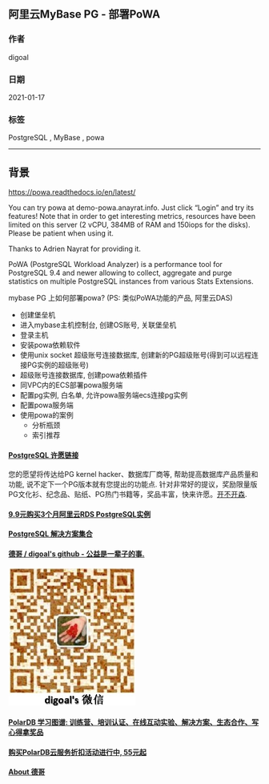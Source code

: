 ## 阿里云MyBase PG - 部署PoWA  
  
### 作者  
digoal  
  
### 日期  
2021-01-17   
  
### 标签  
PostgreSQL , MyBase , powa   
  
----  
  
## 背景  
https://powa.readthedocs.io/en/latest/  
  
You can try powa at demo-powa.anayrat.info. Just click “Login” and try its features! Note that in order to get interesting metrics, resources have been limited on this server (2 vCPU, 384MB of RAM and 150iops for the disks). Please be patient when using it.  
  
Thanks to Adrien Nayrat for providing it.  
  
PoWA (PostgreSQL Workload Analyzer) is a performance tool for PostgreSQL 9.4 and newer allowing to collect, aggregate and purge statistics on multiple PostgreSQL instances from various Stats Extensions.  
  
mybase PG 上如何部署powa? (PS: 类似PoWA功能的产品, 阿里云DAS)  
  
- 创建堡垒机  
- 进入mybase主机控制台, 创建OS账号, 关联堡垒机  
- 登录主机  
- 安装powa依赖软件  
- 使用unix socket 超级账号连接数据库, 创建新的PG超级账号(得到可以远程连接PG实例的超级账号)  
- 超级账号连接数据库, 创建powa依赖插件  
- 同VPC内的ECS部署powa服务端  
- 配置pg实例, 白名单, 允许powa服务端ecs连接pg实例  
- 配置powa服务端  
- 使用powa的案例  
    - 分析瓶颈  
    - 索引推荐  
      
  
#### [PostgreSQL 许愿链接](https://github.com/digoal/blog/issues/76 "269ac3d1c492e938c0191101c7238216")
您的愿望将传达给PG kernel hacker、数据库厂商等, 帮助提高数据库产品质量和功能, 说不定下一个PG版本就有您提出的功能点. 针对非常好的提议，奖励限量版PG文化衫、纪念品、贴纸、PG热门书籍等，奖品丰富，快来许愿。[开不开森](https://github.com/digoal/blog/issues/76 "269ac3d1c492e938c0191101c7238216").  
  
  
#### [9.9元购买3个月阿里云RDS PostgreSQL实例](https://www.aliyun.com/database/postgresqlactivity "57258f76c37864c6e6d23383d05714ea")
  
  
#### [PostgreSQL 解决方案集合](https://yq.aliyun.com/topic/118 "40cff096e9ed7122c512b35d8561d9c8")
  
  
#### [德哥 / digoal's github - 公益是一辈子的事.](https://github.com/digoal/blog/blob/master/README.md "22709685feb7cab07d30f30387f0a9ae")
  
  
![digoal's wechat](../pic/digoal_weixin.jpg "f7ad92eeba24523fd47a6e1a0e691b59")
  
  
#### [PolarDB 学习图谱: 训练营、培训认证、在线互动实验、解决方案、生态合作、写心得拿奖品](https://www.aliyun.com/database/openpolardb/activity "8642f60e04ed0c814bf9cb9677976bd4")
  
  
#### [购买PolarDB云服务折扣活动进行中, 55元起](https://www.aliyun.com/activity/new/polardb-yunparter?userCode=bsb3t4al "e0495c413bedacabb75ff1e880be465a")
  
  
#### [About 德哥](https://github.com/digoal/blog/blob/master/me/readme.md "a37735981e7704886ffd590565582dd0")
  
